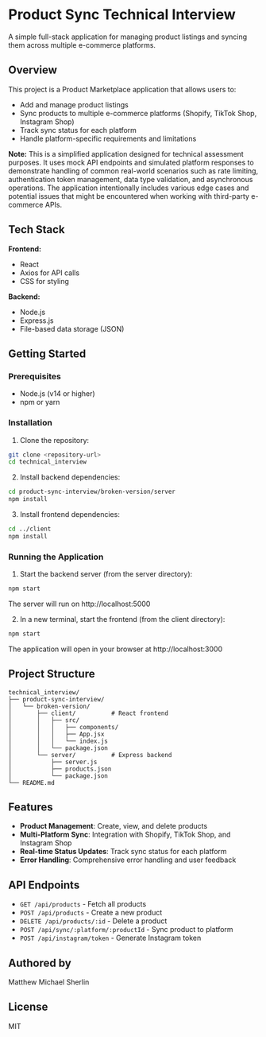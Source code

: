 # Product Sync Technical Interview

A simple full-stack application for managing product listings and syncing them across multiple e-commerce platforms.

## Overview

This project is a Product Marketplace application that allows users to:
- Add and manage product listings
- Sync products to multiple e-commerce platforms (Shopify, TikTok Shop, Instagram Shop)
- Track sync status for each platform
- Handle platform-specific requirements and limitations

**Note:** This is a simplified application designed for technical assessment purposes. It uses mock API endpoints and simulated platform responses to demonstrate handling of common real-world scenarios such as rate limiting, authentication token management, data type validation, and asynchronous operations. The application intentionally includes various edge cases and potential issues that might be encountered when working with third-party e-commerce APIs.

## Tech Stack

**Frontend:**
- React
- Axios for API calls
- CSS for styling

**Backend:**
- Node.js
- Express.js
- File-based data storage (JSON)

## Getting Started

### Prerequisites
- Node.js (v14 or higher)
- npm or yarn

### Installation

1. Clone the repository:
```bash
git clone <repository-url>
cd technical_interview
```

2. Install backend dependencies:
```bash
cd product-sync-interview/broken-version/server
npm install
```

3. Install frontend dependencies:
```bash
cd ../client
npm install
```

### Running the Application

1. Start the backend server (from the server directory):
```bash
npm start
```
The server will run on http://localhost:5000

2. In a new terminal, start the frontend (from the client directory):
```bash
npm start
```
The application will open in your browser at http://localhost:3000

## Project Structure

```
technical_interview/
├── product-sync-interview/
│   └── broken-version/
│       ├── client/          # React frontend
│       │   ├── src/
│       │   │   ├── components/
│       │   │   ├── App.jsx
│       │   │   └── index.js
│       │   └── package.json
│       └── server/          # Express backend
│           ├── server.js
│           ├── products.json
│           └── package.json
└── README.md
```

## Features

- **Product Management**: Create, view, and delete products
- **Multi-Platform Sync**: Integration with Shopify, TikTok Shop, and Instagram Shop
- **Real-time Status Updates**: Track sync status for each platform
- **Error Handling**: Comprehensive error handling and user feedback

## API Endpoints

- `GET /api/products` - Fetch all products
- `POST /api/products` - Create a new product
- `DELETE /api/products/:id` - Delete a product
- `POST /api/sync/:platform/:productId` - Sync product to platform
- `POST /api/instagram/token` - Generate Instagram token

## Authored by

Matthew Michael Sherlin

## License

MIT